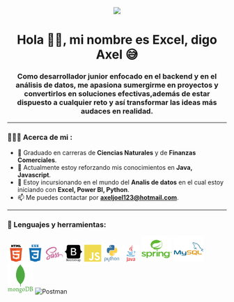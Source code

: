 <div id="header" align="center">
  <img src= "https://media.giphy.com/media/v1.Y2lkPTc5MGI3NjExZWExNGY2YjNiY2M1NDI4Y2M0YWM3ZjIxZTM2MjQzNGFjNjA4YmRhYyZlcD12MV9pbnRlcm5hbF9naWZzX2dpZklkJmN0PWc/3oKIPEqDGUULpEU0aQ/giphy.gif" width="230px"/>
  <h1 align="center"> Hola 🤝🏼, mi nombre es Excel, digo Axel 😅</h1>
  <h3 align="center"> Como desarrollador junior enfocado en el backend y en el análisis de datos, me apasiona sumergirme en proyectos y convertirlos en soluciones efectivas,además de estar dispuesto a cualquier reto y así transformar las ideas más audaces en realidad.</h3>
</div>

---

### 👨🏽‍💻 Acerca de mi :

- 🔭 Graduado en carreras de **Ciencias Naturales** y de **Finanzas Comerciales**. 
- 🌱 Actualmente estoy reforzando mis conocimientos en **Java, Javascript**.
- 🔰  Estoy incursionando en el mundo del **Analis de datos** en el cual estoy iniciando con **Excel, Power BI, Python**.
- 📫 Me puedes contactar por **axeljoel123@hotmail.com**.

---

<div align="left">
<h3> 🔨 Lenguajes y herramientas:  </h3>
<div>
<img src="https://github.com/devicons/devicon/blob/master/icons/html5/html5-original-wordmark.svg" tittle="HTML5" alt="HTML"
width="40" height=40"/>
<img src="https://github.com/devicons/devicon/blob/master/icons/css3/css3-plain-wordmark.svg" tittle="CSS3" alt="CSS"
width="40" height=40"/>
<img src="https://github.com/devicons/devicon/blob/master/icons/sass/sass-original.svg" tittle="SASS" alt="SASS"
width="40" height=40"/>
<img src="https://github.com/devicons/devicon/blob/master/icons/bootstrap/bootstrap-plain-wordmark.svg" tittle="BT" alt="BT"
width="40" height=40"/>
<img src="https://github.com/devicons/devicon/blob/master/icons/javascript/javascript-plain.svg" tittle="JS" alt="Javascript"
width="40" height=40"/>
<img src="https://github.com/devicons/devicon/blob/master/icons/python/python-original-wordmark.svg" tittle="PY" alt="Python"
width="40" height=40"/>
<img src="https://github.com/devicons/devicon/blob/master/icons/java/java-original-wordmark.svg" tittle="Java" alt="Java"
width="40" height=40"/>
<img src="https://github.com/devicons/devicon/blob/master/icons/spring/spring-original-wordmark.svg" tittle="Spring" alt="Springboot"
width="70" height=60"/>
<img src="https://github.com/devicons/devicon/blob/master/icons/mysql/mysql-original-wordmark.svg" tittle="SQL" alt="SQL"
width="70" height=60"/>
<img src="https://github.com/devicons/devicon/blob/master/icons/mongodb/mongodb-plain-wordmark.svg" tittle="MongoDB" alt="MongoDB"
width="60" height=70"/>
<img src="https://www.vectorlogo.zone/logos/getpostman/getpostman-ar21.svg" tittle="Postman" alt="Postman"
width="70" height=60"/>

</div>
</div>

